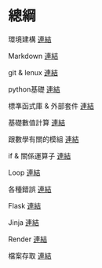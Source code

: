 # 總綱
環境建構
[連結](./環境建構/環境建構.ipynb)

Markdown
[連結](./Markdown.ipynb)

git & lenux
[連結](./git、lenux與終端機/git&lenux.ipynb)

python基礎
[連結](./python基礎.ipynb)

標準函式庫 & 外部套件
[連結](./標準函式庫&外部套件.ipynb)

基礎數值計算
[連結](./基礎數值計算.ipynb)

跟數學有關的模組
[連結](./模組/跟數學有關的模組.ipynb)

if & 關係運算子
[連結](./if&關係運算子.ipynb)

Loop
[連結](./Loop.ipynb)

各種錯誤
[連結](./各種錯誤.ipynb)

Flask
[連結](./Flask.ipynb)

Jinja
[連結](./Jinja.ipynb)

Render
[連結](./Render/Render.ipynb)

檔案存取
[連結](./檔案存取/檔案存取.ipynb)